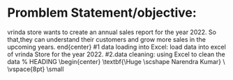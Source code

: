 
# Promblem Statement/objective:
vrinda store wants to create an annual sales report for the year 2022. So that,they can understand their customers and grow more sales in the upcoming years.
end{center}
#1 data loading into Excel:
load data into excel of vrinda Store for the year 2022.
#2.data cleaning:
using Excel to clean the data
% HEADING
\begin{center}
    \textbf{\Huge \scshape Narendra Kumar} \\ \vspace{8pt}
    \small 
